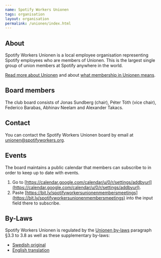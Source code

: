 ```yaml
---
name: Spotify Workers Unionen
tags: organisation
layout: organisation
permalink: /unionen/index.html
---
```


## About

Spotify Workers Unionen is a local employee organisation representing Spotify employees who are members of Unionen.
This is the largest single group of union members at Spotify anywhere in the world.

[Read more about Unionen](https://www.unionen.se/in-english/this-is-unionen) and about [what membership in Unionen means](https://www.unionen.se/unionen-get-more-out-your-working-life-our-membership).

## Board members

The club board consists of Jonas Sundberg (chair), Péter Tóth (vice chair), Federico Barabas, Abhinav Neelam and Alexander Takacs.

## Contact

You can contact the Spotify Workers Unionen board by email at [unionen@spotifyworkers.org](mailto:unionen@spotifyworkers.org).

## Events

The board maintains a public calendar that members can subscribe to in order to keep up to date with events.

1. Go to [https://calendar.google.com/calendar/u/0/r/settings/addbyurl](https://calendar.google.com/calendar/u/0/r/settings/addbyurl).
2. Paste [https://bit.ly/spotifyworkersunionenmembersmeetings](https://bit.ly/spotifyworkersunionenmembersmeetings) into the input field there to subscribe.

## By-Laws

Spotify Workers Unionen is regulated by the [Unionen by-laws](https://www.unionen.se/stadgar) paragraph §3.3 to 3.8 as well as these supplementary by-laws:

- [Swedish original](by-laws-swedish)
- [English translation](by-laws-english)
